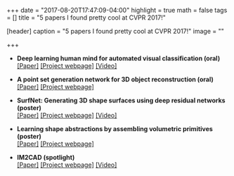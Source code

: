 +++
date = "2017-08-20T17:47:09-04:00"
highlight = true
math = false
tags = []
title = "5 papers I found pretty cool at CVPR 2017!"

[header]
  caption = "5 papers I found pretty cool at CVPR 2017!"
  image = ""

+++

* **Deep learning human mind for automated visual classification (oral)**  
[[Paper]](http://perceive.dieei.unict.it/files/cvpr_3126_draft.pdf)
[[Project webpage]](http://perceive.dieei.unict.it/deep_learning_human_mind.php)
[[Video]](https://www.youtube.com/watch?v=9eKtMjW7T7w)

* **A point set generation network for 3D object reconstruction (oral)**  
[[Paper]](https://arxiv.org/pdf/1612.00603.pdf)
[[Project webpage]](https://github.com/fanhqme/PointSetGeneration)

* **SurfNet: Generating 3D shape surfaces using deep residual networks (poster)**  
[[Paper]](http://openaccess.thecvf.com/content_cvpr_2017/papers/Sinha_SurfNet_Generating_3D_CVPR_2017_paper.pdf)
[[Project webpage]](https://github.com/sinhayan/surfnet)
[[Video]](https://www.youtube.com/watch?v=cRdVMay-5wk)

* **Learning shape abstractions by assembling volumetric primitives (poster)**  
[[Paper]](http://openaccess.thecvf.com/content_cvpr_2017/papers/Tulsiani_Learning_Shape_Abstractions_CVPR_2017_paper.pdf)
[[Project webpage]](https://shubhtuls.github.io/volumetricPrimitives/)

* **IM2CAD (spotlight)**  
[[Paper]](https://homes.cs.washington.edu/~izadinia/files/im2cad_CVPR17.pdf)
[[Project webpage]](https://homes.cs.washington.edu/~izadinia/im2cad.html)
[[Video]](https://www.youtube.com/watch?v=P_tt1sjR3jU)

